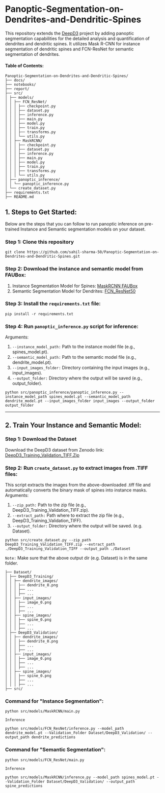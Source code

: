 # Panoptic-Segmentation-on-Dendrites-and-Dendritic-Spines
This repository extends the <a href="https://github.com/ankilab/DeepD3">DeepD3</a> project by adding panoptic segmentation capabilities for the detailed analysis and quantification of dendrites and dendritic spines. It utilizes Mask R-CNN for instance segmentation of dendritic spines and FCN-ResNet for semantic segmentation of dendrites.

#### Table of Contents:
```
Panoptic-Segmentation-on-Dendrites-and-Dendritic-Spines/
├── docs/
├── notebooks/
├── report/
├── src/
│ ├── models/
│ │ ├── FCN_ResNet/
│ │ │ ├── checkpoint.py
│ │ │ ├── dataset.py
│ │ │ ├── inference.py
│ │ │ ├── main.py
│ │ │ ├── model.py
│ │ │ ├── train.py
│ │ │ ├── transforms.py
│ │ │ └── utils.py
│ │ ├── MaskRCNN/
│ │ │ ├── checkpoint.py
│ │ │ ├── dataset.py
│ │ │ ├── inference.py
│ │ │ ├── main.py
│ │ │ ├── model.py
│ │ │ ├── train.py
│ │ │ ├── transforms.py
│ │ │ └── utils.py
│ ├── panoptic_inference/
│ │ └── panoptic_inference.py
│ └── create_dataset.py
├── requirements.txt
├── README.md
```

## 1. Steps to Get Started:
Below are the steps that you can follow to run panoptic inference on pre-trained Instance and Semantic segmentation models on your dataset.
### Step 1: Clone this repository
```
git clone https://github.com/sahil-sharma-50/Panoptic-Segmentation-on-Dendrites-and-Dendritic-Spines.git
```
### Step 2: Download the instance and semantic model from FAUBox:
<ol>
  <li>Instance Segmentation Model for Spines: <a href='https://faubox.rrze.uni-erlangen.de/getlink/fiEfTXy8DJhqCzCksmgiC6/spines_model.pt'>MaskRCNN FAUBox</a></li>
  <li>Semantic Segmentation Model for Dendrites: <a href='https://faubox.rrze.uni-erlangen.de/getlink/fi7iUL8cVWUsA5w9ZFLj2A/dendrite_model.pt'>FCN_ResNet50</a></li>
</ol>

### Step 3: Install the `requirements.txt` file:
```
pip install -r requirements.txt
```
### Step 4: Run `panoptic_inference.py` script for inference:
Arguments:
1. `--instance_model_path:` Path to the instance model file (e.g., spines_model.pt).
2. `--semantic_model_path:` Path to the semantic model file (e.g., dendrite_model.pt).
3. `--input_images_folder:` Directory containing the input images (e.g., input_images).
4. `--output_folder:` Directory where the output will be saved (e.g., output_folder).
```
python src/panoptic_inference/panoptic_inference.py --instance_model_path spines_model.pt --semantic_model_path dendrite_model.pt --input_images_folder input_images --output_folder output_folder
```
<hr>

## 2. Train Your Instance and Semantic Model:
### Step 1: Download the Dataset
Download the DeepD3 dataset from Zenodo link: <a href='https://zenodo.org/records/8428849/files/DeepD3_Training_Validation_TIFF.zip?download=1'>DeepD3_Training_Validation_TIFF.Zip</a> 
### Step 2: Run `create_dataset.py` to extract images from .TIFF files:
This script extracts the images from the above-downloaded .tiff file and automatically converts the binary mask of spines into instance masks.
Arguments:
1. `--zip_path:` Path to the zip file (e.g., DeepD3_Training_Validation_TIFF.zip).
2. `--extract_path:` Path where to extract the zip file (e.g., DeepD3_Training_Validation_TIFF).
3. `--output_folder:` Directory where the output will be saved. (e.g. Dataset).
```
python src/create_dataset.py --zip_path DeepD3_Training_Validation_TIFF.zip --extract_path ./DeepD3_Training_Validation_TIFF --output_path ./Dataset
```
`Note:` Make sure that the above output dir (e.g. Dataset) is in the same folder.
```
├── Dataset/
│ ├── DeepD3_Training/
│ │ ├── dendrite_images/
│ │ │ ├── dendrite_0.png
│ │ │ ├── ...
│ │ │ ├── ...
│ │ ├── input_images/
│ │ │ ├── image_0.png
│ │ │ ├── ...
│ │ │ ├── ...
│ │ ├── spine_images/
│ │ │ ├── spine_0.png
│ │ │ ├── ...
│ │ │ ├── ...
│ ├── DeepD3_Validation/
│ │ ├── dendrite_images/
│ │ │ ├── dendrite_0.png
│ │ │ ├── ...
│ │ │ ├── ...
│ │ ├── input_images/
│ │ │ ├── image_0.png
│ │ │ ├── ...
│ │ │ ├── ...
│ │ ├── spine_images/
│ │ │ ├── spine_0.png
│ │ │ ├── ...
│ │ │ ├── ...
├── src/
```
### Command for "Instance Segmentation":
```
python src/models/MaskRCNN/main.py
```
`Inference`
```
python src/models/FCN_ResNet/inference.py --model_path dendrite_model.pt --Validation_Folder Dataset/DeepD3_Validation/ --output_path dendrite_predictions
```
### Command for "Semantic Segmentation":
```
python src/models/FCN_ResNet/main.py
```
`Inference`
```
python src/models/MaskRCNN/inference.py --model_path spines_model.pt --Validation_Folder Dataset/DeepD3_Validation/ --output_path spine_predictions
```
